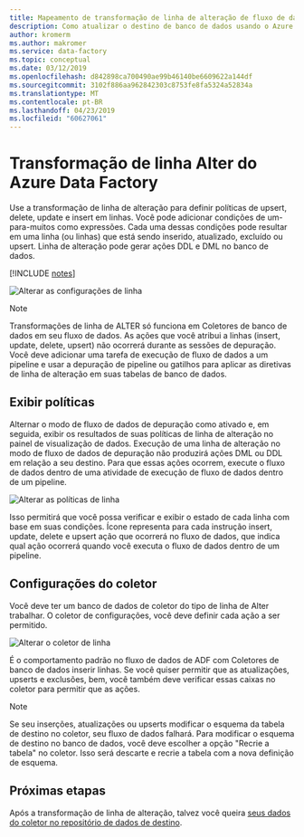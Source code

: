 ```yaml
---
title: Mapeamento de transformação de linha de alteração de fluxo de dados do Azure Data Factory
description: Como atualizar o destino de banco de dados usando o Azure Data Factory mapeamento fluxo Alter linha transformação de dados
author: kromerm
ms.author: makromer
ms.service: data-factory
ms.topic: conceptual
ms.date: 03/12/2019
ms.openlocfilehash: d842898ca700490ae99b46140be6609622a144df
ms.sourcegitcommit: 3102f886aa962842303c8753fe8fa5324a52834a
ms.translationtype: MT
ms.contentlocale: pt-BR
ms.lasthandoff: 04/23/2019
ms.locfileid: "60627061"
---
```

# <a name="azure-data-factory-alter-row-transformation"></a>Transformação de linha Alter do Azure Data Factory

Use a transformação de linha de alteração para definir políticas de upsert, delete, update e insert em linhas. Você pode adicionar condições de um-para-muitos como expressões. Cada uma dessas condições pode resultar em uma linha (ou linhas) que está sendo inserido, atualizado, excluído ou upsert. Linha de alteração pode gerar ações DDL e DML no banco de dados.

[!INCLUDE [notes](../../includes/data-factory-data-flow-preview.md)]

![Alterar as configurações de linha](media/data-flow/alter-row1.png "Alter Settings de linha")

> [!NOTE]
> Transformações de linha de ALTER só funciona em Coletores de banco de dados em seu fluxo de dados. As ações que você atribui a linhas (insert, update, delete, upsert) não ocorrerá durante as sessões de depuração. Você deve adicionar uma tarefa de execução de fluxo de dados a um pipeline e usar a depuração de pipeline ou gatilhos para aplicar as diretivas de linha de alteração em suas tabelas de banco de dados.

## <a name="view-policies"></a>Exibir políticas

Alternar o modo de fluxo de dados de depuração como ativado e, em seguida, exibir os resultados de suas políticas de linha de alteração no painel de visualização de dados. Execução de uma linha de alteração no modo de fluxo de dados de depuração não produzirá ações DML ou DDL em relação a seu destino. Para que essas ações ocorrem, execute o fluxo de dados dentro de uma atividade de execução de fluxo de dados dentro de um pipeline.

![Alterar as políticas de linha](media/data-flow/alter-row3.png "alterar políticas de linha")

Isso permitirá que você possa verificar e exibir o estado de cada linha com base em suas condições. Ícone representa para cada instrução insert, update, delete e upsert ação que ocorrerá no fluxo de dados, que indica qual ação ocorrerá quando você executa o fluxo de dados dentro de um pipeline.

## <a name="sink-settings"></a>Configurações do coletor

Você deve ter um banco de dados de coletor do tipo de linha de Alter trabalhar. O coletor de configurações, você deve definir cada ação a ser permitido.

![Alterar o coletor de linha](media/data-flow/alter-row2.png "Alter coletor de linha")

É o comportamento padrão no fluxo de dados de ADF com Coletores de banco de dados inserir linhas. Se você quiser permitir que as atualizações, upserts e exclusões, bem, você também deve verificar essas caixas no coletor para permitir que as ações.

> [!NOTE]
> Se seu inserções, atualizações ou upserts modificar o esquema da tabela de destino no coletor, seu fluxo de dados falhará. Para modificar o esquema de destino no banco de dados, você deve escolher a opção "Recrie a tabela" no coletor. Isso será descarte e recrie a tabela com a nova definição de esquema.

## <a name="next-steps"></a>Próximas etapas

Após a transformação de linha de alteração, talvez você queira [seus dados do coletor no repositório de dados de destino](data-flow-sink.md).
